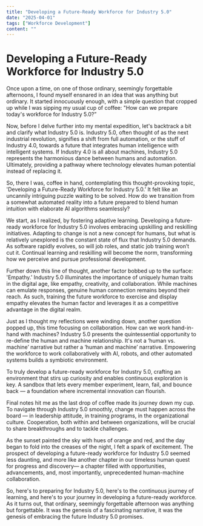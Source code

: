 ```yaml
---
title: "Developing a Future-Ready Workforce for Industry 5.0"
date: "2025-04-01"
tags: ["Workforce Development"]
content: ""
---
```


# Developing a Future-Ready Workforce for Industry 5.0

Once upon a time, on one of those ordinary, seemingly forgettable afternoons, I found myself ensnared in an idea that was anything but ordinary. It started innocuously enough, with a simple question that cropped up while I was sipping my usual cup of coffee: "How can we prepare today's workforce for Industry 5.0?”

Now, before I delve further into my mental expedition, let's backtrack a bit and clarify what Industry 5.0 is. Industry 5.0, often thought of as the next industrial revolution, signifies a shift from full automation, or the stuff of Industry 4.0, towards a future that integrates human intelligence with intelligent systems. If Industry 4.0 is all about machines, Industry 5.0 represents the harmonious dance between humans and automation. Ultimately, providing a pathway where technology elevates human potential instead of replacing it.

So, there I was, coffee in hand, contemplating this thought-provoking topic, 'Developing a Future-Ready Workforce for Industry 5.0.’ It felt like an uncannily intriguing puzzle waiting to be solved. How do we transition from a somewhat automated reality into a future prepared to blend human intuition with elaborate AI algorithms seamlessly?

We start, as I realized, by fostering adaptive learning. Developing a future-ready workforce for Industry 5.0 involves embracing upskilling and reskilling initiatives. Adapting to change is not a new concept for humans, but what is relatively unexplored is the constant state of flux that Industry 5.0 demands. As software rapidly evolves, so will job roles, and static job training won’t cut it. Continual learning and reskilling will become the norm, transforming how we perceive and pursue professional development.

Further down this line of thought, another factor bobbed up to the surface: 'Empathy.’ Industry 5.0 illuminates the importance of uniquely human traits in the digital age, like empathy, creativity, and collaboration. While machines can emulate responses, genuine human connection remains beyond their reach. As such, training the future workforce to exercise and display empathy elevates the human factor and leverages it as a competitive advantage in the digital realm.

Just as I thought my reflections were winding down, another question popped up, this time focusing on collaboration. How can we work hand-in-hand with machines? Industry 5.0 presents the quintessential opportunity to re-define the human and machine relationship. It's not a ‘human vs. machine’ narrative but rather a ‘human and machine’ narrative. Empowering the workforce to work collaboratively with AI, robots, and other automated systems builds a symbiotic environment. 

To truly develop a future-ready workforce for Industry 5.0, crafting an environment that stirs up curiosity and enables continuous exploration is key. A sandbox that lets every member experiment, learn, fail, and bounce back — a foundation where incremental innovation can flourish. 

Final notes hit me as the last drop of coffee made its journey down my cup. To navigate through Industry 5.0 smoothly, change must happen across the board — in leadership attitude, in training programs, in the organizational culture. Cooperation, both within and between organizations, will be crucial to share breakthroughs and to tackle challenges.

As the sunset painted the sky with hues of orange and red, and the day began to fold into the creases of the night, I felt a spark of excitement. The prospect of developing a future-ready workforce for Industry 5.0 seemed less daunting, and more like another chapter in our timeless human quest for progress and discovery— a chapter filled with opportunities, advancements, and, most importantly, unprecedented human-machine collaboration. 

So, here's to preparing for Industry 5.0, here's to the continuous journey of learning, and here's to your journey in developing a future-ready workforce. As it turns out, that ordinary, seemingly forgettable afternoon was anything but forgettable. It was the genesis of a fascinating narrative, it was the genesis of embracing the future Industry 5.0 promises.
